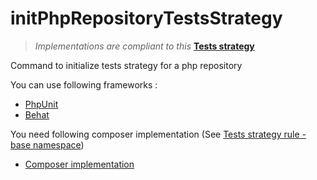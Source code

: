 # initPhpRepositoryTestsStrategy

> *Implementations are compliant to this* **[Tests strategy](https://github.com/yoanm/Readme/blob/master/README.md#tests-strategy)**

Command to initialize tests strategy for a php repository

You can use following frameworks : 
* [PhpUnit](./doc/PHPUNIT_IMPLEMENTATION.md)
* [Behat]()

You need following composer implementation (See [Tests strategy rule - base namespace](https://github.com/yoanm/Readme/blob/master/TESTS_STRATEGY.md#base-namespace))
* [Composer implementation](https://github.com/yoanm/Readme/blob/master/TESTS_STRATEGY.md#example-composer-implementation)
